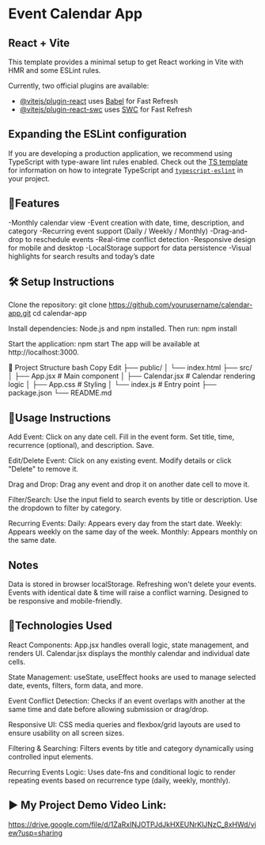 # Event Calendar App

React + Vite
------------------------------------------------
This template provides a minimal setup to get React working in Vite with HMR and some ESLint rules.

Currently, two official plugins are available:

- [@vitejs/plugin-react](https://github.com/vitejs/vite-plugin-react/blob/main/packages/plugin-react) uses [Babel](https://babeljs.io/) for Fast Refresh
- [@vitejs/plugin-react-swc](https://github.com/vitejs/vite-plugin-react/blob/main/packages/plugin-react-swc) uses [SWC](https://swc.rs/) for Fast Refresh

## Expanding the ESLint configuration

If you are developing a production application, we recommend using TypeScript with type-aware lint rules enabled. Check out the [TS template](https://github.com/vitejs/vite/tree/main/packages/create-vite/template-react-ts) for information on how to integrate TypeScript and [`typescript-eslint`](https://typescript-eslint.io) in your project.

 🚀Features 
 ------------
-Monthly calendar view
-Event creation with date, time, description, and category
-Recurring event support (Daily / Weekly / Monthly)
-Drag-and-drop to reschedule events
-Real-time conflict detection
-Responsive design for mobile and desktop
-LocalStorage support for data persistence
-Visual highlights for search results and today’s date

🛠 Setup Instructions
------------------------
Clone the repository:
git clone https://github.com/yourusername/calendar-app.git
cd calendar-app

Install dependencies:
 Node.js and npm installed. Then run:
npm install

Start the application:
npm start
The app will be available at http://localhost:3000.

📂 Project Structure
bash
Copy
Edit
├── public/
│   └── index.html
├── src/
│   ├── App.jsx          # Main component
│   ├── Calendar.jsx     # Calendar rendering logic
│   ├── App.css          # Styling
│   └── index.js         # Entry point
├── package.json
└── README.md

📌Usage Instructions
--------------------
Add Event:
Click on any date cell.
Fill in the event form.
Set title, time, recurrence (optional), and description.
Save.

Edit/Delete Event:
Click on any existing event.
Modify details or click "Delete" to remove it.

Drag and Drop:
Drag any event and drop it on another date cell to move it.

Filter/Search:
Use the input field to search events by title or description.
Use the dropdown to filter by category.

Recurring Events:
Daily: Appears every day from the start date.
Weekly: Appears weekly on the same day of the week.
Monthly: Appears monthly on the same date.


 Notes
 -------
Data is stored in browser localStorage. Refreshing won't delete your events.
Events with identical date & time will raise a conflict warning.
Designed to be responsive and mobile-friendly.

🧰Technologies Used
------------------------
React Components:
App.jsx handles overall logic, state management, and renders UI.
Calendar.jsx displays the monthly calendar and individual date cells.

State Management:
useState, useEffect hooks are used to manage selected date, events, filters, form data, and more.

Event Conflict Detection:
Checks if an event overlaps with another at the same time and date before allowing submission or drag/drop.

Responsive UI:
CSS media queries and flexbox/grid layouts are used to ensure usability on all screen sizes.

Filtering & Searching:
Filters events by title and category dynamically using controlled input elements.

Recurring Events Logic:
Uses date-fns and conditional logic to render repeating events based on recurrence type (daily, weekly, monthly).

▶️ My Project Demo Video Link:
-----------------------------------
https://drive.google.com/file/d/1ZaRxINJOTPJdJkHXEUNrKlJNzC_8xHWd/view?usp=sharing
